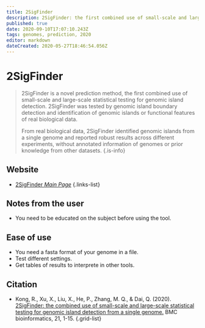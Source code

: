 ```yaml
---
title: 2SigFinder
description: 2SigFinder: the first combined use of small-scale and large-scale statistical testing for genomic island detection.
published: true
date: 2020-09-10T17:07:10.243Z
tags: genomes, prediction, 2020
editor: markdown
dateCreated: 2020-05-27T18:46:54.056Z
---
```


# 2SigFinder

> 2SigFinder is a novel prediction method, the first combined use of small-scale and large-scale statistical testing for genomic island detection. 2SigFinder was tested by genomic island boundary detection and identification of genomic islands or functional features of real biological data. 
>
> From real biological data, 2SigFinder identified genomic islands from a single genome and reported robust results across different experiments, without annotated information of genomes or prior knowledge from other datasets. 
{.is-info}


## Website 

- [2SigFinder *Main Page*](http://bioinfo.zstu.edu.cn/2SigFinder/)
 {.links-list}
 
## Notes from the user
 
 - You need to be educated on the subject before using the tool.
 
## Ease of use

- You need a fasta format of your genome in a file.
- Test different settings.
- Get tables of results to interprete in other tools.


## Citation 

- Kong, R., Xu, X., Liu, X., He, P., Zhang, M. Q., & Dai, Q. (2020). [2SigFinder: the combined use of small-scale and large-scale statistical testing for genomic island detection from a single genome.](https://bmcbioinformatics.biomedcentral.com/articles/10.1186/s12859-020-3501-2) BMC bioinformatics, 21, 1-15.
{.grid-list}